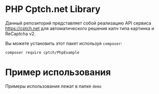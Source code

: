 # PHP Cptch.net Library
Данный репозиторий представляет собой реализацию API сервиса https://cptch.net для автоматического решения капч типа картинка и ReCaptcha v2.

Вы можете установить этот пакет используя `composer`:

`composer require cptch/PhpExample`

# Пример использования
Примеры использования лежат в папке `demo`
